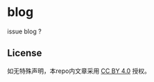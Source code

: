 # blog
issue blog ?

## License

如无特殊声明，本repo内文章采用 [CC BY 4.0](https://creativecommons.org/licenses/by/4.0/deed.zh) 授权。
